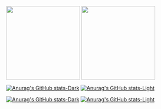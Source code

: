 <img height=200 align="center" src="https://github-readme-stats.vercel.app/api?username=Krupakar-Reddy-S&theme=transparent" />
<img height=200 align="center" src="https://github-readme-stats.vercel.app/api/top-langs?username=Krupakar-Reddy-S&layout=compact&langs_count=8&card_width=320&&theme=transparent" />

[![Anurag's GitHub stats-Dark](https://github-readme-stats.vercel.app/api?username=Krupakar-Reddy-S&show_icons=true&theme=dark#gh-dark-mode-only)](https://github-readme-stats.vercel.app/api?username=Krupakar-Reddy-S#gh-dark-mode-only)
[![Anurag's GitHub stats-Light](https://github-readme-stats.vercel.app/api?username=Krupakar-Reddy-S&show_icons=true&theme=default#gh-light-mode-only)](https://github-readme-stats.vercel.app/api?username=Krupakar-Reddy-S#gh-light-mode-only)

[![Anurag's GitHub stats-Dark](https://github-readme-stats.vercel.app/api/top-langs?username=Krupakar-Reddy-S&layout=compact&langs_count=8&card_width=370&theme=dark#gh-dark-mode-only)](https://github-readme-stats.vercel.app/api/top-langs?username=Krupakar-Reddy-S&layout=compact&langs_count=8&card_width=320#gh-dark-mode-only)
[![Anurag's GitHub stats-Light](https://github-readme-stats.vercel.app/api/top-langs?username=Krupakar-Reddy-S&layout=compact&langs_count=8&card_width=370&theme=default#gh-light-mode-only)](https://github-readme-stats.vercel.app/api/top-langs?username=Krupakar-Reddy-S&layout=compact&langs_count=8&card_width=320#gh-light-mode-only)

